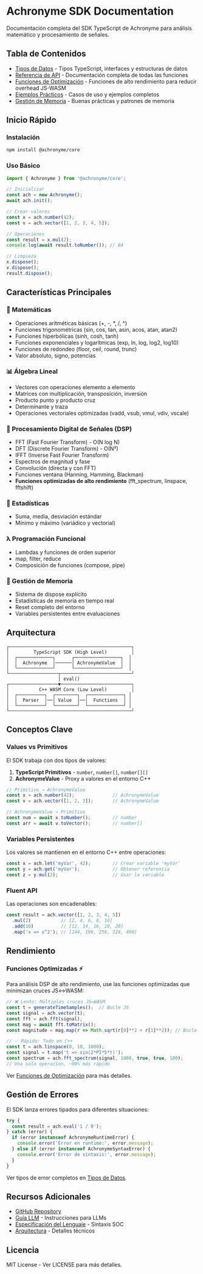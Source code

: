 # Achronyme SDK Documentation

Documentación completa del SDK TypeScript de Achronyme para análisis matemático y procesamiento de señales.

## Tabla de Contenidos

- [Tipos de Datos](./types.md) - Tipos TypeScript, interfaces y estructuras de datos
- [Referencia de API](./api-reference.md) - Documentación completa de todas las funciones
- [Funciones de Optimización](./optimization-functions.md) - Funciones de alto rendimiento para reducir overhead JS-WASM
- [Ejemplos Prácticos](./examples.md) - Casos de uso y ejemplos completos
- [Gestión de Memoria](./memory-management.md) - Buenas prácticas y patrones de memoria

## Inicio Rápido

### Instalación

```bash
npm install @achronyme/core
```

### Uso Básico

```typescript
import { Achronyme } from '@achronyme/core';

// Inicializar
const ach = new Achronyme();
await ach.init();

// Crear valores
const x = ach.number(42);
const v = ach.vector([1, 2, 3, 4, 5]);

// Operaciones
const result = x.mul(2);
console.log(await result.toNumber()); // 84

// Limpieza
x.dispose();
v.dispose();
result.dispose();
```

## Características Principales

### 🧮 Matemáticas

- Operaciones aritméticas básicas (+, -, *, /, ^)
- Funciones trigonométricas (sin, cos, tan, asin, acos, atan, atan2)
- Funciones hiperbólicas (sinh, cosh, tanh)
- Funciones exponenciales y logarítmicas (exp, ln, log, log2, log10)
- Funciones de redondeo (floor, ceil, round, trunc)
- Valor absoluto, signo, potencias

### 📊 Álgebra Lineal

- Vectores con operaciones elemento a elemento
- Matrices con multiplicación, transposición, inversión
- Producto punto y producto cruz
- Determinante y traza
- Operaciones vectoriales optimizadas (vadd, vsub, vmul, vdiv, vscale)

### 📡 Procesamiento Digital de Señales (DSP)

- FFT (Fast Fourier Transform) - O(N log N)
- DFT (Discrete Fourier Transform) - O(N²)
- IFFT (Inverse Fast Fourier Transform)
- Espectros de magnitud y fase
- Convolución (directa y con FFT)
- Funciones ventana (Hanning, Hamming, Blackman)
- **Funciones optimizadas de alto rendimiento** (fft_spectrum, linspace, fftshift)

### 🔢 Estadísticas

- Suma, media, desviación estándar
- Mínimo y máximo (variádico y vectorial)

### λ Programación Funcional

- Lambdas y funciones de orden superior
- map, filter, reduce
- Composición de funciones (compose, pipe)

### 💾 Gestión de Memoria

- Sistema de dispose explícito
- Estadísticas de memoria en tiempo real
- Reset completo del entorno
- Variables persistentes entre evaluaciones

## Arquitectura

```
┌─────────────────────────────────────────────┐
│         TypeScript SDK (High Level)         │
│  ┌─────────────┐      ┌─────────────────┐  │
│  │  Achronyme  │──────│ AchronymeValue  │  │
│  └─────────────┘      └─────────────────┘  │
└──────────────────┬──────────────────────────┘
                   │ eval()
┌──────────────────▼──────────────────────────┐
│           C++ WASM Core (Low Level)         │
│  ┌──────────┐  ┌────────┐  ┌─────────────┐ │
│  │  Parser  │──│ Value  │──│  Functions  │ │
│  └──────────┘  └────────┘  └─────────────┘ │
└─────────────────────────────────────────────┘
```

## Conceptos Clave

### Values vs Primitivos

El SDK trabaja con dos tipos de valores:

1. **TypeScript Primitivos** - `number`, `number[]`, `number[][]`
2. **AchronymeValue** - Proxy a valores en el entorno C++

```typescript
// Primitivo → AchronymeValue
const x = ach.number(42);              // AchronymeValue
const v = ach.vector([1, 2, 3]);       // AchronymeValue

// AchronymeValue → Primitivo
const num = await x.toNumber();        // number
const arr = await v.toVector();        // number[]
```

### Variables Persistentes

Los valores se mantienen en el entorno C++ entre operaciones:

```typescript
const x = ach.let('myVar', 42);        // Crear variable 'myVar'
const y = ach.get('myVar');            // Obtener referencia
const z = y.mul(2);                    // Usar la variable
```

### Fluent API

Las operaciones son encadenables:

```typescript
const result = ach.vector([1, 2, 3, 4, 5])
  .mul(2)           // [2, 4, 6, 8, 10]
  .add(10)          // [12, 14, 16, 18, 20]
  .map('x => x^2'); // [144, 196, 256, 324, 400]
```

## Rendimiento

### Funciones Optimizadas ⚡

Para análisis DSP de alto rendimiento, use las funciones optimizadas que minimizan cruces JS↔WASM:

```typescript
// ❌ Lento: Múltiples cruces JS↔WASM
const t = generateTimeSamples();  // Bucle JS
const signal = ach.vector(t);
const fft = ach.fft(signal);
const mag = await fft.toMatrix();
const magnitude = mag.map(r => Math.sqrt(r[0]**2 + r[1]**2)); // Bucle JS

// ✅ Rápido: Todo en C++
const t = ach.linspace(0, 10, 1000);
const signal = t.map('t => sin(2*PI*5*t)');
const spectrum = ach.fft_spectrum(signal, 1000, true, true, 100);
// Una sola operación, ~90% más rápido
```

Ver [Funciones de Optimización](./optimization-functions.md) para más detalles.

## Gestión de Errores

El SDK lanza errores tipados para diferentes situaciones:

```typescript
try {
  const result = ach.eval('1 / 0');
} catch (error) {
  if (error instanceof AchronymeRuntimeError) {
    console.error('Error en runtime:', error.message);
  } else if (error instanceof AchronymeSyntaxError) {
    console.error('Error de sintaxis:', error.message);
  }
}
```

Ver tipos de error completos en [Tipos de Datos](./types.md).

## Recursos Adicionales

- [GitHub Repository](https://github.com/anthropics/achronyme-core)
- [Guía LLM](../llm-sdk-guide.md) - Instrucciones para LLMs
- [Especificación del Lenguaje](../language-spec.md) - Sintaxis SOC
- [Arquitectura](../ARCHITECTURE.md) - Detalles técnicos

## Licencia

MIT License - Ver LICENSE para más detalles.
